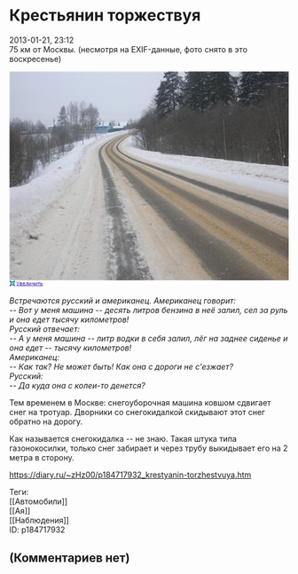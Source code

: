 Крестьянин торжествуя
=====================

  
2013-01-21, 23:12  
 75 км от Москвы. (несмотря на EXIF-данные, фото снято в это воскресенье)   
   
   [![](pics/8b2592cf9891t.jpg)](http://radikal.ru/F/s019.radikal.ru/i600/1301/1a/8b2592cf9891.jpg)     
   
  *Встречаются русский и американец. Американец говорит:   
 -- Вот у меня машина -- десять литров бензина в неё залил, сел за руль и она едет тысячу километров!   
 Русский отвечает:   
 -- А у меня машина -- литр водки в себя залил, лёг на заднее сиденье и она едет -- тысячу километров!   
 Американец:   
 -- Как так? Не может быть! Как она с дороги не с'езжает?   
 Русский:   
 -- Да куда она с колеи-то денется?*    
   
 Тем временем в Москве: снегоуборочная машина ковшом сдвигает снег на тротуар. Дворники со снегокидалкой скидывают этот снег обратно на дорогу.   
   
  Как называется снегокидалка -- не знаю. Такая штука типа газонокосилки, только снег забирает и через трубу выкидывает его на 2 метра в сторону.    
  
<https://diary.ru/~zHz00/p184717932_krestyanin-torzhestvuya.htm>  
  
Теги:  
[[Автомобили]]  
[[Ая]]  
[[Наблюдения]]  
ID: p184717932  


(Комментариев нет)
------------------